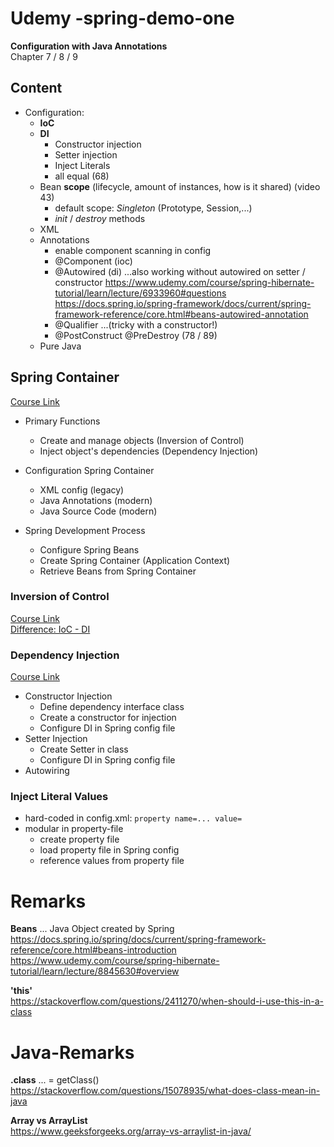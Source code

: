 # Udemy -spring-demo-one
**Configuration with Java Annotations**  
Chapter 7 / 8 / 9
## Content
- Configuration:  
    - **IoC**
    - **DI** 
        - Constructor injection
        - Setter injection
        - Inject Literals
        - all equal (68)
    - Bean **scope** (lifecycle, amount of instances, how is it shared) 
    (video 43)  
        - default scope: *Singleton* (Prototype, Session,...)
        - *init* / *destroy* methods
    - XML
    - Annotations   
        - enable component scanning in config
        - @Component (ioc)
        - @Autowired (di)   ...also working without autowired on setter / constructor
        https://www.udemy.com/course/spring-hibernate-tutorial/learn/lecture/6933960#questions   
        https://docs.spring.io/spring-framework/docs/current/spring-framework-reference/core.html#beans-autowired-annotation
        - @Qualifier ...(tricky with a constructor!)
        - @PostConstruct     @PreDestroy (78 / 89)
    - Pure Java

  


## Spring Container
[Course Link](https://www.udemy.com/course/spring-hibernate-tutorial/learn/lecture/5181680?start=30#overview)

- Primary Functions 
  - Create and manage objects (Inversion of Control)
  - Inject object's dependencies (Dependency Injection)
 
- Configuration Spring Container 
  - XML config (legacy)
  - Java Annotations (modern)
  - Java Source Code (modern)
 
- Spring Development Process   
  - Configure Spring Beans
  - Create Spring Container (Application Context)
  - Retrieve Beans from Spring Container         
 

### Inversion of Control
[Course Link](https://www.udemy.com/course/spring-hibernate-tutorial/learn/lecture/5181682#overview)  
[Difference: IoC - DI](https://stackoverflow.com/questions/6550700/inversion-of-control-vs-dependency-injection)


### Dependency Injection
[Course Link](https://www.udemy.com/course/spring-hibernate-tutorial/learn/lecture/5205952#overview)

- Constructor Injection  
  - Define dependency interface class
  - Create a constructor for injection
  - Configure DI in Spring config file
- Setter Injection  
  - Create Setter in class
  - Configure DI in Spring config file
- Autowiring 


### Inject Literal Values
- hard-coded in config.xml: `property name=... value=`
- modular in property-file   
  - create property file
  - load property file in Spring config
  - reference values from property file 

 
 
 
# Remarks
**Beans** 
... Java Object created by Spring
https://docs.spring.io/spring/docs/current/spring-framework-reference/core.html#beans-introduction 
https://www.udemy.com/course/spring-hibernate-tutorial/learn/lecture/8845630#overview

**'this'**  
https://stackoverflow.com/questions/2411270/when-should-i-use-this-in-a-class

# Java-Remarks
**.class** ... = getClass()   
https://stackoverflow.com/questions/15078935/what-does-class-mean-in-java

**Array vs ArrayList**   
https://www.geeksforgeeks.org/array-vs-arraylist-in-java/